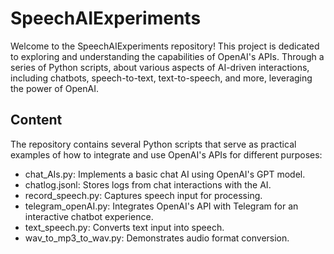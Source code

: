 # SpeechAIExperiments

Welcome to the SpeechAIExperiments repository! This project is dedicated to exploring and understanding the capabilities of OpenAI's APIs. Through a series of Python scripts, about various aspects of AI-driven interactions, including chatbots, speech-to-text, text-to-speech, and more, leveraging the power of OpenAI.

## Content
The repository contains several Python scripts that serve as practical examples of how to integrate and use OpenAI's APIs for different purposes:

- chat_AIs.py: Implements a basic chat AI using OpenAI's GPT model.
- chatlog.jsonl: Stores logs from chat interactions with the AI.
- record_speech.py: Captures speech input for processing.
- telegram_openAI.py: Integrates OpenAI's API with Telegram for an interactive chatbot experience.
- text_speech.py: Converts text input into speech.
- wav_to_mp3_to_wav.py: Demonstrates audio format conversion.
